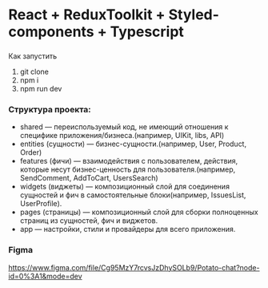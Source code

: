# React + ReduxToolkit + Styled-components + Typescript

###
Как запустить
1. git clone
2. npm i
3. npm run dev

### Структура проекта: 

- shared — переиспользуемый код, не имеющий отношения к специфике приложения/бизнеса.(например, UIKit, libs, API)
- entities (сущности) — бизнес-сущности.(например, User, Product, Order)
- features (фичи) — взаимодействия с пользователем, действия, которые несут бизнес-ценность для пользователя.(например, SendComment, AddToCart, UsersSearch)
- widgets (виджеты) — композиционный слой для соединения сущностей и фич в самостоятельные блоки(например, IssuesList, UserProfile).
- pages (страницы) — композиционный слой для сборки полноценных страниц из сущностей, фич и виджетов.
- app — настройки, стили и провайдеры для всего приложения.


### Figma

https://www.figma.com/file/Cg95MzY7rcvsJzDhySOLb9/Potato-chat?node-id=0%3A1&mode=dev
